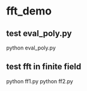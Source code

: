 # fft_demo

## test eval_poly.py
python eval_poly.py 

## test fft in finite field
python ff1.py
python ff2.py